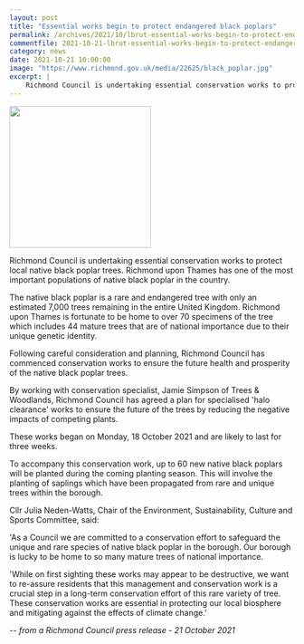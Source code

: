 ```yaml
---
layout: post
title: "Essential works begin to protect endangered black poplars"
permalink: /archives/2021/10/lbrut-essential-works-begin-to-protect-endangered-black-poplars.html
commentfile: 2021-10-21-lbrut-essential-works-begin-to-protect-endangered-black-poplars
category: news
date: 2021-10-21 10:00:00
image: "https://www.richmond.gov.uk/media/22625/black_poplar.jpg"
excerpt: |
    Richmond Council is undertaking essential conservation works to protect local native black poplar trees. Richmond upon Thames has one of the most important populations of native black poplar in the country.
---
```


<img src="https://www.richmond.gov.uk/media/22625/black_poplar.jpg" width="250"   class="photo right"/>

Richmond Council is undertaking essential conservation works to protect local native black poplar trees. Richmond upon Thames has one of the most important populations of native black poplar in the country.

The native black poplar is a rare and endangered tree with only an estimated 7,000 trees remaining in the entire United Kingdom. Richmond upon Thames is fortunate to be home to over 70 specimens of the tree which includes 44 mature trees that are of national importance due to their unique genetic identity.

Following careful consideration and planning, Richmond Council has commenced conservation works to ensure the future health and prosperity of the native black poplar trees.

By working with conservation specialist, Jamie Simpson of Trees & Woodlands, Richmond Council has agreed a plan for specialised 'halo clearance' works to ensure the future of the trees by reducing the negative impacts of competing plants.

These works began on Monday, 18 October 2021 and are likely to last for three weeks.

To accompany this conservation work, up to 60 new native black poplars will be planted during the coming planting season. This will involve the planting of saplings which have been propagated from rare and unique trees within the borough.

Cllr Julia Neden-Watts, Chair of the Environment, Sustainability, Culture and Sports Committee, said:

'As a Council we are committed to a conservation effort to safeguard the unique and rare species of native black poplar in the borough. Our borough is lucky to be home to so many mature trees of national importance.

'While on first sighting these works may appear to be destructive, we want to re-assure residents that this management and conservation work is a crucial step in a long-term conservation effort of this rare variety of tree. These conservation works are essential in protecting our local biosphere and mitigating against the effects of climate change.'

<cite>-- from a Richmond Council press release - 21 October 2021</cite>
	  